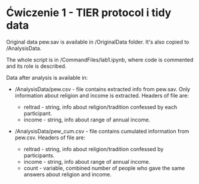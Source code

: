 # Ćwiczenie 1 - TIER protocol i tidy data

Original data pew.sav is available in /OriginalData folder. It's also copied to /AnalysisData.

The whole script is in /CommandFiles/lab1.ipynb, where code is commented and its role is described.

Data after analysis is available in:
- /AnalysisData/pew.csv - file contains extracted info from pew.sav. Only information about religion and income is extracted. Headers of file are:
  - reltrad - string, info about religion/tradition confessed by each participant.
  - income - string, info about range of annual income.

- /AnalysisData/pew_cum.csv - file contains cumulated information from pew.csv. Headers of file are:
  - reltrad - string, info about religion/tradition confessed by participants.
  - income - string, info about range of annual income.
  - count - variable, combined number of people who gave the same answers about religion and income.